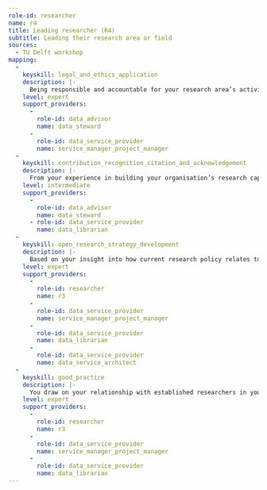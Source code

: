 ```yaml
---
role-id: researcher
name: r4
title: Leading researcher (R4)
subtitle: Leading their research area or field
sources: 
  - TU Delft workshop
mapping: 
  - 
    keyskill: legal_and_ethics_application
    description: |-
      Being responsible and accountable for your research area’s activities and behaviour, you have in-depth understanding of the legal, ethical aspects of research, including principles for making research outputs FAIR. You are able to evaluate and manage the opportunities to demonstrate good practice, as well as the risks to individual and institutional reputations that ethical and/or legal infringement would jeopardise. You demonstrate the knowledge and ability to define the responsibilities of staff or students, and communicate effectively with them and with professional support staff.
    level: expert
    support_providers: 
      - 
        role-id: data_advisor
        name: data_steward
      - 
        role-id: data_service_provider
        name: service_manager_project_manager
  - 
    keyskill: contribution_recognition_citation_and_acknowledgement
    description: |-
      From your experience in building your organisation’s research capabilities you fully understand  the need for effort to be recognised, cited and acknowledged. You apply research integrity principles and codes of professional research conduct to formulate guidelines for your research group on their practices for giving recognition.The students and early career researchers you supervise know how to acknowledge collaborators, technicians or others who have contributed to results, as co-authors where appropriate. You are well informed of standards for crediting contributors to collection, management, documentation, publication and archiving of research outputs.
    level: intermediate
    support_providers: 
      - 
        role-id: data_advisor
        name: data_steward
      - role-id: data_service_provider
        name: data_librarian
  - 
    keyskill: open_research_strategy_development
    description: |-
      Based on your insight into how current research policy relates to research practice you are able to formulate your organisation’s strategic vision and roadmap for implementing FAIR principles. This includes advising on the degree of openness applicable to research outputs across diverse fields, considering the likely impacts on research excellence, public trust, and the policy and industry networks involved in research. You contribute to working groups dealing with research data strategy in your domain, and engage with the relevant professional support services, including those developing services to support data management.
    level: expert
    support_providers: 
      - 
        role-id: researcher
        name: r3
      - 
        role-id: data_service_provider
        name: service_manager_project_manager
      - 
        role-id: data_service_provider
        name: data_librarian
      - 
        role-id: data_service_provider
        name: data_service_architect
  - 
    keyskill: good_practice
    description: |-
      You draw on your relationship with established researchers in your domain and encourage them to influence changes in in research practice. As a senior member of the research community you demonstrate commitment to recognising open science activities in hiring and promotion decisions. You advocate for changes in practices towards making research outputs as FAIR and open as possible, and as closed as necessary, and influence colleagues to ensure they are recognised and rewarded for their efforts in doing so. You lead debates in your institution and research field on the application of FAIR principles, research integrity and open science.
    level: expert
    support_providers: 
      - 
        role-id: researcher
        name: r3
      - 
        role-id: data_service_provider
        name: service_manager_project_manager
      - 
        role-id: data_service_provider
        name: data_librarian
---
```


